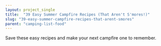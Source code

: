 ```yaml
---
layout: project_single
title:  "39 Easy Summer Campfire Recipes (That Aren't S'mores!)"
slug: "39-easy-summer-campfire-recipes-that-arent-smores"
parent: "camping-list-food"
---
```

Save these easy recipes and make your next campfire one to remember.